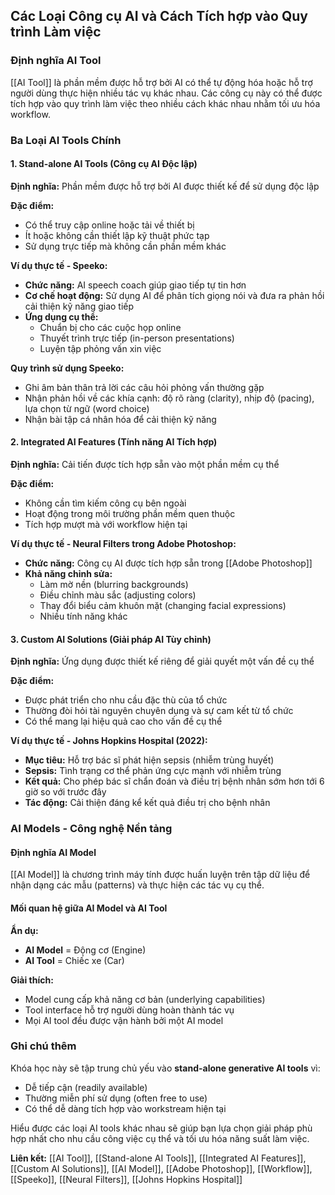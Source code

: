 ## Các Loại Công cụ AI và Cách Tích hợp vào Quy trình Làm việc

### Định nghĩa AI Tool

[[AI Tool]] là phần mềm được hỗ trợ bởi AI có thể tự động hóa hoặc hỗ trợ người dùng thực hiện nhiều tác vụ khác nhau. Các công cụ này có thể được tích hợp vào quy trình làm việc theo nhiều cách khác nhau nhằm tối ưu hóa workflow.

### Ba Loại AI Tools Chính

#### 1. Stand-alone AI Tools (Công cụ AI Độc lập)

**Định nghĩa:** Phần mềm được hỗ trợ bởi AI được thiết kế để sử dụng độc lập

**Đặc điểm:**

- Có thể truy cập online hoặc tải về thiết bị
- Ít hoặc không cần thiết lập kỹ thuật phức tạp
- Sử dụng trực tiếp mà không cần phần mềm khác

**Ví dụ thực tế - Speeko:**

- **Chức năng:** AI speech coach giúp giao tiếp tự tin hơn
- **Cơ chế hoạt động:** Sử dụng AI để phân tích giọng nói và đưa ra phản hồi cải thiện kỹ năng giao tiếp
- **Ứng dụng cụ thể:**
    - Chuẩn bị cho các cuộc họp online
    - Thuyết trình trực tiếp (in-person presentations)
    - Luyện tập phỏng vấn xin việc

**Quy trình sử dụng Speeko:**

- Ghi âm bản thân trả lời các câu hỏi phỏng vấn thường gặp
- Nhận phản hồi về các khía cạnh: độ rõ ràng (clarity), nhịp độ (pacing), lựa chọn từ ngữ (word choice)
- Nhận bài tập cá nhân hóa để cải thiện kỹ năng


#### 2. Integrated AI Features (Tính năng AI Tích hợp)

**Định nghĩa:** Cải tiến được tích hợp sẵn vào một phần mềm cụ thể

**Đặc điểm:**

- Không cần tìm kiếm công cụ bên ngoài
- Hoạt động trong môi trường phần mềm quen thuộc
- Tích hợp mượt mà với workflow hiện tại

**Ví dụ thực tế - Neural Filters trong Adobe Photoshop:**

- **Chức năng:** Công cụ AI được tích hợp sẵn trong [[Adobe Photoshop]]
- **Khả năng chỉnh sửa:**
    - Làm mờ nền (blurring backgrounds)
    - Điều chỉnh màu sắc (adjusting colors)
    - Thay đổi biểu cảm khuôn mặt (changing facial expressions)
    - Nhiều tính năng khác


#### 3. Custom AI Solutions (Giải pháp AI Tùy chỉnh)

**Định nghĩa:** Ứng dụng được thiết kế riêng để giải quyết một vấn đề cụ thể

**Đặc điểm:**

- Được phát triển cho nhu cầu đặc thù của tổ chức
- Thường đòi hỏi tài nguyên chuyên dụng và sự cam kết từ tổ chức
- Có thể mang lại hiệu quả cao cho vấn đề cụ thể

**Ví dụ thực tế - Johns Hopkins Hospital (2022):**

- **Mục tiêu:** Hỗ trợ bác sĩ phát hiện sepsis (nhiễm trùng huyết)
- **Sepsis:** Tình trạng cơ thể phản ứng cực mạnh với nhiễm trùng
- **Kết quả:** Cho phép bác sĩ chẩn đoán và điều trị bệnh nhân sớm hơn tới 6 giờ so với trước đây
- **Tác động:** Cải thiện đáng kể kết quả điều trị cho bệnh nhân


### AI Models - Công nghệ Nền tảng

#### Định nghĩa AI Model

[[AI Model]] là chương trình máy tính được huấn luyện trên tập dữ liệu để nhận dạng các mẫu (patterns) và thực hiện các tác vụ cụ thể.

#### Mối quan hệ giữa AI Model và AI Tool

**Ẩn dụ:**

- **AI Model** = Động cơ (Engine)
- **AI Tool** = Chiếc xe (Car)

**Giải thích:**

- Model cung cấp khả năng cơ bản (underlying capabilities)
- Tool interface hỗ trợ người dùng hoàn thành tác vụ
- Mọi AI tool đều được vận hành bởi một AI model


### Ghi chú thêm

Khóa học này sẽ tập trung chủ yếu vào **stand-alone generative AI tools** vì:

- Dễ tiếp cận (readily available)
- Thường miễn phí sử dụng (often free to use)
- Có thể dễ dàng tích hợp vào workstream hiện tại

Hiểu được các loại AI tools khác nhau sẽ giúp bạn lựa chọn giải pháp phù hợp nhất cho nhu cầu công việc cụ thể và tối ưu hóa năng suất làm việc.

**Liên kết:** [[AI Tool]], [[Stand-alone AI Tools]], [[Integrated AI Features]], [[Custom AI Solutions]], [[AI Model]], [[Adobe Photoshop]], [[Workflow]], [[Speeko]], [[Neural Filters]], [[Johns Hopkins Hospital]]

